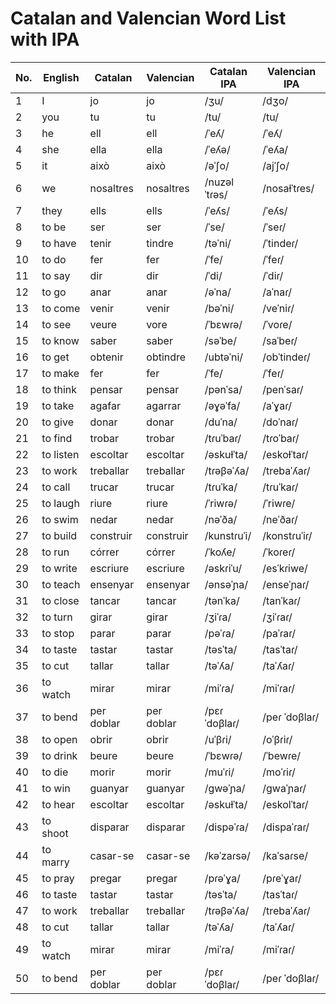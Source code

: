 # Catalan and Valencian Word List with IPA


| No. | English | Catalan | Valencian | Catalan IPA | Valencian IPA |
|-----|---------|---------|-----------|-------------|---------------|
| 1   | I       | jo      | jo       | /ʒu/        | /dʒo/         |
| 2   | you     | tu      | tu       | /tu/        | /tu/          |
| 3   | he      | ell     | ell      | /ˈeʎ/       | /ˈeʎ/         |
| 4   | she     | ella    | ella     | /ˈeʎə/      | /ˈeʎa/        |
| 5   | it      | això    | això     | /əˈʃo/      | /ajˈʃo/       |
| 6   | we      | nosaltres | nosaltres | /nuzəlˈtɾəs/ | /nosaɫˈtɾes/  |
| 7   | they    | ells    | ells     | /ˈeʎs/      | /ˈeʎs/        |
| 8   | to be   | ser     | ser      | /ˈse/       | /ˈseɾ/        |
| 9   | to have | tenir   | tindre   | /təˈni/     | /ˈtindeɾ/     |
| 10  | to do   | fer     | fer      | /ˈfe/       | /ˈfeɾ/        |
| 11  | to say  | dir     | dir       | /ˈdi/       | /ˈdiɾ/        |
| 12  | to go   | anar    | anar      | /əˈna/      | /aˈnaɾ/       |
| 13  | to come | venir   | venir     | /bəˈni/     | /veˈniɾ/      |
| 14  | to see  | veure   | vore      | /ˈbɛwɾə/    | /ˈvoɾe/       |
| 15  | to know | saber   | saber     | /səˈbe/     | /saˈbeɾ/      |
| 16  | to get  | obtenir | obtindre  | /ubtəˈni/   | /obˈtindeɾ/   |
| 17  | to make | fer     | fer       | /ˈfe/       | /ˈfeɾ/        |
| 18  | to think| pensar  | pensar    | /pənˈsa/    | /penˈsaɾ/     |
| 19  | to take | agafar  | agarrar   | /əɣəˈfa/    | /aˈɣaɾ/       |
| 20  | to give | donar   | donar     | /duˈna/     | /doˈnaɾ/      |
| 21  | to find | trobar | trobar | /tɾuˈbaɾ/ | /tɾoˈbaɾ/ |
| 22  | to listen | escoltar | escoltar | /əskuɫˈta/ | /eskoɫˈtaɾ/ |
| 23  | to work | treballar | treballar | /tɾəβəˈʎa/ | /trebaˈʎaɾ/ |
| 24  | to call | trucar | trucar | /tɾuˈka/ | /tɾuˈkaɾ/ |
| 25  | to laugh | riure | riure | /ˈriwɾə/ | /ˈriwɾe/ |
| 26  | to swim | nedar | nedar | /nəˈða/ | /neˈðaɾ/ |
| 27  | to build | construir | construir | /kunstɾuˈi/ | /konstɾuˈiɾ/ |
| 28  | to run | córrer | córrer | /ˈkoʎe/ | /ˈkoɾeɾ/ |
| 29  | to write | escriure | escriure | /əskɾiˈu/ | /esˈkɾiwe/ |
| 30  | to teach | ensenyar | ensenyar | /ənsəˈɲa/ | /enseˈɲaɾ/ |
| 31  | to close | tancar      | tancar     | /tənˈka/     | /tanˈkaɾ/     |
| 32  | to turn  | girar       | girar      | /ʒiˈɾa/      | /ʒiˈɾaɾ/      |
| 33  | to stop  | parar       | parar      | /pəˈɾa/      | /paˈɾaɾ/      |
| 34  | to taste | tastar      | tastar     | /təsˈta/     | /tasˈtaɾ/     |
| 35  | to cut   | tallar      | tallar     | /təˈʎa/      | /taˈʎaɾ/      |
| 36  | to watch | mirar       | mirar      | /miˈɾa/      | /miˈɾaɾ/      |
| 37  | to bend  | per doblar  | per doblar | /pɛɾ ˈdoβlaɾ/| /peɾ ˈdoβlaɾ/ |
| 38  | to open  | obrir       | obrir      | /uˈβɾi/      | /oˈβɾiɾ/      |
| 39  | to drink | beure       | beure      | /ˈbɛwɾə/     | /ˈbewɾe/      |
| 40  | to die   | morir       | morir      | /muˈɾi/      | /moˈɾiɾ/      |
| 41  | to win   | guanyar     | guanyar    | /ɡwəˈɲa/     | /ɡwaˈɲaɾ/     |
| 42  | to hear  | escoltar    | escoltar   | /əskuɫˈta/   | /eskolˈtaɾ/   |
| 43  | to shoot | disparar    | disparar   | /dispəˈɾa/   | /dispaˈɾaɾ/   |
| 44  | to marry | casar-se    | casar-se   | /kəˈzaɾsə/   | /kaˈsaɾse/    |
| 45  | to pray  | pregar      | pregar     | /pɾəˈɣa/     | /pɾeˈɣaɾ/     |
| 46  | to taste | tastar      | tastar     | /təsˈta/     | /tasˈtaɾ/     |
| 47  | to work  | treballar   | treballar  | /tɾəβəˈʎa/   | /trebaˈʎaɾ/   |
| 48  | to cut   | tallar      | tallar     | /təˈʎa/      | /taˈʎaɾ/      |
| 49  | to watch | mirar       | mirar      | /miˈɾa/      | /miˈɾaɾ/      |
| 50  | to bend  | per doblar  | per doblar | /pɛɾ ˈdoβlaɾ/| /peɾ ˈdoβlaɾ/ |
